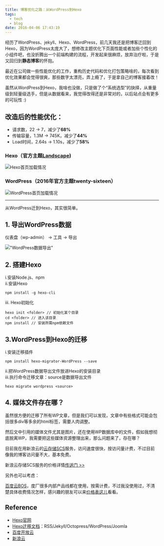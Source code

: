 ```yaml
---
title: 博客优化之路：从WordPress到Hexo
tags:
  - tech
  - blog
date: 2016-04-06 17:43:19
---
```

经历了WordPress、jekyll、Hexo、WordPress，前几天我还是把博客迁回到Hexo，因为WordPress太庞大了，想修改主题优化下页面性能或者加些个性化的小组件吧，也没折腾出一个前端构建的流程，开发起来很麻烦，放弃治疗啦，于是又回归到**静态博客**的怀抱。

最近在公司做一些性能优化的工作，重构历史代码和优化打包策略啥的，每次看到优化效果都会觉得很爽，那些数字太漂亮，弄上瘾了，于是拿自己的博客接着改！

虽然从WordPress到Hexo，我啥也没做，只是做了个“系统选型”的抉择，从重量级到轻量级选手，但是从数据看来，我觉得改得还是非常对的，以后站点会有更多的可玩性 :)

<!--more-->

## 改造后的性能优化：
* 请求数，22 -> 7，减少了**68%**
* 传输容量，1.3M -> 745K，减少了**44%**
* Load时间，2.64s -> 1.10s，减少了**58%**

### Hexo（官方主题[Landscape](https://github.com/hexojs/hexo-theme-landscape))
  
![Hexo首页加载情况](http://cdn.sinacloud.net/woodysblog/blog-opt/hexo-request.png)

### WordPress（2016年官方主题twenty-sixteen）
  
![WordPress首页加载情况](http://cdn.sinacloud.net/woodysblog/blog-opt/wp-request.png)

***

从WordPress迁到Hexo，其实很简单。

## 1. 导出WordPress数据

仪表盘（wp-admin） -> 工具 -> 导出

!["WordPress数据导出"](http://cdn.sinacloud.net/woodysblog/blog-opt/wp-export.png)

## 2. 搭建Hexo

i.安装Node.js、npm  
ii.安装Hexo
    
    npm install -g hexo-cli 
    
iii. Hexo初始化
    
    hexo init <folder> // 初始化某个目录  
    cd <folder> // 进入该目录    
    npm install // 安装所需npm依赖文件
    
## 3.WordPress到Hexo的迁移

i.安装迁移插件

    npm install hexo-migrator-WordPress --save

ii.把WordPress数据导出文件放进Hexo的安装目录  
iii.执行命令迁移文章：source是数据导出文件
    
    hexo migrate wordpress <source>
    
## 4. 媒体文件存在哪？

虽然很方便的迁移了所有WP文章，但是我们可以发现，文章中有些格式可能会包括很多div等多余的html标签，需要人肉调整。

然后文中引用的媒体文件尤其是图片，还在使用WP数据库中的文件，假如我想彻底脱离WP，我需要把这些媒体资源整理出来，那么问题来了，存在哪？

目前我在用新浪云的[云存储SCS](http://open.sinastorage.com)服务，访问速度很快，按访问量计费，不过目前像我的博客访问量不大，基本免费。

新浪云存储SCS服务的价格详情[传送门 >>](http://www.sinacloud.com/index/price.html)

另外也可以考虑：

[百度云BOS](https://bce.baidu.com/product/bos.html)，度厂很多内部产品线都在使用，按需计费，不过我没使用过，不清楚具体收费情况怎样，感兴趣的朋友可以来[价格表这儿](https://bce.baidu.com/doc/Pricing/BOS.html)看看。



## Reference

* [Hexo官网](https://hexo.io/zh-cn/docs/migration.html)
* [Hexo迁移文档](https://hexo.io/zh-cn/docs/migration.html)：RSS/Jekyll/Octopress/WordPress/Joomla
* [百度开放云](https://bce.baidu.com/index.html)
* [新浪云](http://www.sinacloud.com)
